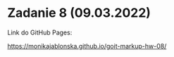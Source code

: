 # Zadanie 8 (09.03.2022)

Link do GitHub Pages:

https://monikajablonska.github.io/goit-markup-hw-08/